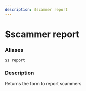 ```yaml
---
description: $scammer report
---
```


# $scammer report

### Aliases

`$s report`

### Description

Returns the form to report scammers

